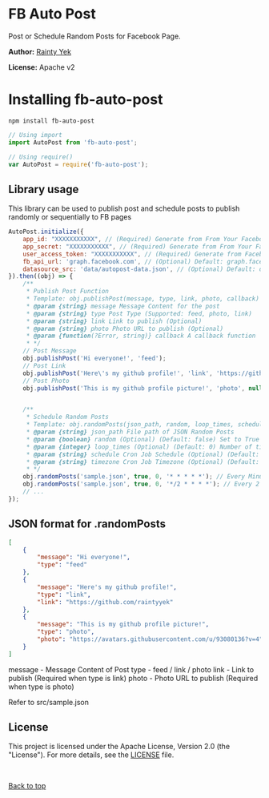 # FB Auto Post

Post or Schedule Random Posts for Facebook Page.

**Author:** [Rainty Yek](https://github.com/raintyyek)

**License:** Apache v2

# Installing fb-auto-post

```
npm install fb-auto-post
```

```js
// Using import
import AutoPost from 'fb-auto-post';

// Using require()
var AutoPost = require('fb-auto-post');
```

## Library usage

This library can be used to publish post and schedule posts to publish randomly or sequentially to FB pages

```js
AutoPost.initialize({
    app_id: "XXXXXXXXXXX", // (Required) Generate from From Your Facebook Developer App
    app_secret: "XXXXXXXXXXX", // (Required) Generate from From Your Facebook Developer App
    user_access_token: "XXXXXXXXXXX", // (Required) Generate from Facebook Developer Platform Tool, Permissions Needed: public_profile, pages_manage_posts, pages_show_list, pages_read_engagement
    fb_api_url: 'graph.facebook.com', // (Optional) Default: graph.facebook.com
    datasource_src: 'data/autopost-data.json', // (Optional) Default: data/autopost-data.json
}).then((obj) => {
    /**
     * Publish Post Function
     * Template: obj.publishPost(message, type, link, photo, callback)
     * @param {string} message Message Content for the post
     * @param {string} type Post Type (Supported: feed, photo, link)
     * @param {string} link Link to publish (Optional)
     * @param {string} photo Photo URL to publish (Optional)
     * @param {function(?Error, string)} callback A callback function
     * */
    // Post Message
    obj.publishPost('Hi everyone!', 'feed');
    // Post Link
    obj.publishPost('Here\'s my github profile!', 'link', 'https://github.com/raintyyek');
    // Post Photo
    obj.publishPost('This is my github profile picture!', 'photo', null, 'https://avatars.githubusercontent.com/u/93080136?v=4');


    /**
     * Schedule Random Posts
     * Template: obj.randomPosts(json_path, random, loop_times, schedule, timezone)
     * @param {string} json_path File path of JSON Random Posts
     * @param {boolean} random (Optional) (Default: false) Set to True to enable Randomly publish post, else it will publish by ordering in array
     * @param {integer} loop_times (Optional) (Default: 0) Number of times to loop the array, Set to 0 for infinite
     * @param {string} schedule Cron Job Schedule (Optional) (Default: '0 0 * * * *') - Follows format of node-cron (https://www.npmjs.com/package/node-cron)
     * @param {string} timezone Cron Job Timezone (Optional) (Default: Asia/Kuala_Lumpur) - Follows format of node-cron (https://www.npmjs.com/package/node-cron)
     * */
    obj.randomPosts('sample.json', true, 0, '* * * * *'); // Every Minute Publish 1 Post
    obj.randomPosts('sample.json', true, 0, '*/2 * * * *'); // Every 2 Minutes Publish 1 Post
    // ... 
});
```

## JSON format for .randomPosts

```json
[
    {
        "message": "Hi everyone!",
        "type": "feed"
    },
    {
        "message": "Here's my github profile!",
        "type": "link",
        "link": "https://github.com/raintyyek"
    },
    {
        "message": "This is my github profile picture!",
        "type": "photo",
        "photo": "https://avatars.githubusercontent.com/u/93080136?v=4"
    }
]
```
message - Message Content of Post
type - feed / link / photo
link - Link to publish (Required when type is link)
photo - Photo URL to publish (Required when type is photo)

Refer to src/sample.json


## License
This project is licensed under the Apache License, Version 2.0 (the "License"). For more details, see the [LICENSE](LICENSE) file.

&#xa0;

<a href="#top">Back to top</a>
